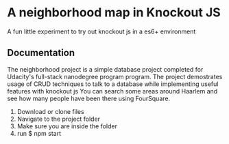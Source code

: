 # A neighborhood map in Knockout JS

A fun little experiment to try out knockout js in a es6+ environment

## Documentation
The neighborhood project is a simple database project completed for Udacity's full-stack nanodegree program program. The project demostrates usage of CRUD techniques to talk to a database while implementing useful features with knockout js
You can search some areas around Haarlem and see how many people have been there using FourSquare.

1. Download or clone files
1. Navigate to the project folder
1. Make sure you are inside the folder
1. run $ npm start 
